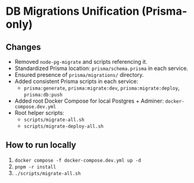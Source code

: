 # DB Migrations Unification (Prisma-only)

## Changes
- Removed `node-pg-migrate` and scripts referencing it.
- Standardized Prisma location: `prisma/schema.prisma` in each service.
- Ensured presence of `prisma/migrations/` directory.
- Added consistent Prisma scripts in each service:
  - `prisma:generate`, `prisma:migrate:dev`, `prisma:migrate:deploy`, `prisma:db:push`
- Added root Docker Compose for local Postgres + Adminer: `docker-compose.dev.yml`
- Root helper scripts:
  - `scripts/migrate-all.sh`
  - `scripts/migrate-deploy-all.sh`

## How to run locally
1) `docker compose -f docker-compose.dev.yml up -d`
2) `pnpm -r install`
3) `./scripts/migrate-all.sh`
